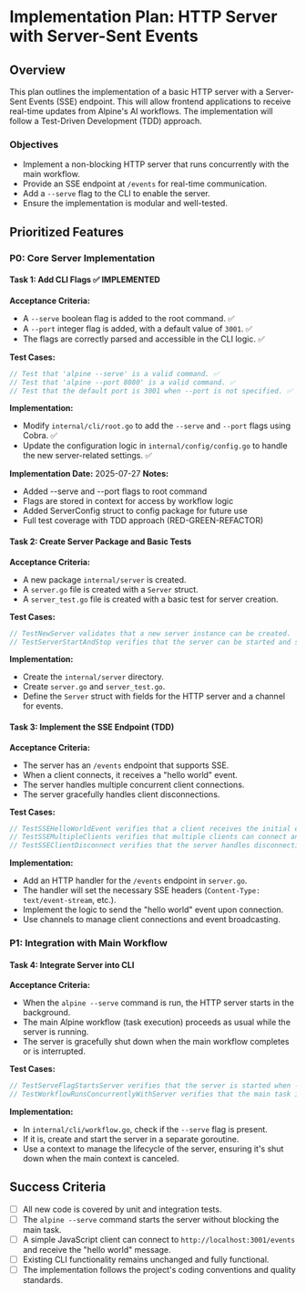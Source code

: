 # Implementation Plan: HTTP Server with Server-Sent Events

## Overview

This plan outlines the implementation of a basic HTTP server with a Server-Sent Events (SSE) endpoint. This will allow frontend applications to receive real-time updates from Alpine's AI workflows. The implementation will follow a Test-Driven Development (TDD) approach.

### Objectives
-   Implement a non-blocking HTTP server that runs concurrently with the main workflow.
-   Provide an SSE endpoint at `/events` for real-time communication.
-   Add a `--serve` flag to the CLI to enable the server.
-   Ensure the implementation is modular and well-tested.

## Prioritized Features

### P0: Core Server Implementation

#### Task 1: Add CLI Flags ✅ **IMPLEMENTED**
**Acceptance Criteria:**
-   A `--serve` boolean flag is added to the root command. ✅
-   A `--port` integer flag is added, with a default value of `3001`. ✅
-   The flags are correctly parsed and accessible in the CLI logic. ✅

**Test Cases:**
```go
// Test that 'alpine --serve' is a valid command. ✅
// Test that 'alpine --port 8080' is a valid command. ✅
// Test that the default port is 3001 when --port is not specified. ✅
```

**Implementation:**
-   Modify `internal/cli/root.go` to add the `--serve` and `--port` flags using Cobra. ✅
-   Update the configuration logic in `internal/config/config.go` to handle the new server-related settings. ✅

**Implementation Date:** 2025-07-27
**Notes:** 
- Added --serve and --port flags to root command
- Flags are stored in context for access by workflow logic
- Added ServerConfig struct to config package for future use
- Full test coverage with TDD approach (RED-GREEN-REFACTOR)

#### Task 2: Create Server Package and Basic Tests
**Acceptance Criteria:**
-   A new package `internal/server` is created.
-   A `server.go` file is created with a `Server` struct.
-   A `server_test.go` file is created with a basic test for server creation.

**Test Cases:**
```go
// TestNewServer validates that a new server instance can be created.
// TestServerStartAndStop verifies that the server can be started and stopped gracefully.
```

**Implementation:**
-   Create the `internal/server` directory.
-   Create `server.go` and `server_test.go`.
-   Define the `Server` struct with fields for the HTTP server and a channel for events.

#### Task 3: Implement the SSE Endpoint (TDD)
**Acceptance Criteria:**
-   The server has an `/events` endpoint that supports SSE.
-   When a client connects, it receives a "hello world" event.
-   The server handles multiple concurrent client connections.
-   The server gracefully handles client disconnections.

**Test Cases:**
```go
// TestSSEHelloWorldEvent verifies that a client receives the initial event.
// TestSSEMultipleClients verifies that multiple clients can connect and receive events.
// TestSSEClientDisconnect verifies that the server handles disconnection without crashing.
```

**Implementation:**
-   Add an HTTP handler for the `/events` endpoint in `server.go`.
-   The handler will set the necessary SSE headers (`Content-Type: text/event-stream`, etc.).
-   Implement the logic to send the "hello world" event upon connection.
-   Use channels to manage client connections and event broadcasting.

### P1: Integration with Main Workflow

#### Task 4: Integrate Server into CLI
**Acceptance Criteria:**
-   When the `alpine --serve` command is run, the HTTP server starts in the background.
-   The main Alpine workflow (task execution) proceeds as usual while the server is running.
-   The server is gracefully shut down when the main workflow completes or is interrupted.

**Test Cases:**
```go
// TestServeFlagStartsServer verifies that the server is started when --serve is used.
// TestWorkflowRunsConcurrentlyWithServer verifies that the main task is executed while the server is active.
```

**Implementation:**
-   In `internal/cli/workflow.go`, check if the `--serve` flag is present.
-   If it is, create and start the server in a separate goroutine.
-   Use a context to manage the lifecycle of the server, ensuring it's shut down when the main context is canceled.

## Success Criteria

-   [ ] All new code is covered by unit and integration tests.
-   [ ] The `alpine --serve` command starts the server without blocking the main task.
-   [ ] A simple JavaScript client can connect to `http://localhost:3001/events` and receive the "hello world" message.
-   [ ] Existing CLI functionality remains unchanged and fully functional.
-   [ ] The implementation follows the project's coding conventions and quality standards.

